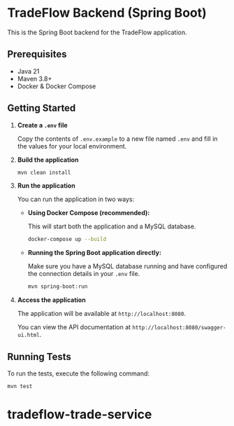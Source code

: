 # TradeFlow Backend (Spring Boot)

This is the Spring Boot backend for the TradeFlow application.

## Prerequisites

- Java 21
- Maven 3.8+
- Docker & Docker Compose

## Getting Started

1.  **Create a `.env` file**

    Copy the contents of `.env.example` to a new file named `.env` and fill in the values for your local environment.

2.  **Build the application**

    ```bash
    mvn clean install
    ```

3.  **Run the application**

    You can run the application in two ways:

    -   **Using Docker Compose (recommended):**

        This will start both the application and a MySQL database.

        ```bash
        docker-compose up --build
        ```

    -   **Running the Spring Boot application directly:**

        Make sure you have a MySQL database running and have configured the connection details in your `.env` file.

        ```bash
        mvn spring-boot:run
        ```

4.  **Access the application**

    The application will be available at `http://localhost:8080`.

    You can view the API documentation at `http://localhost:8080/swagger-ui.html`.

## Running Tests

To run the tests, execute the following command:

```bash
mvn test
```
# tradeflow-trade-service
